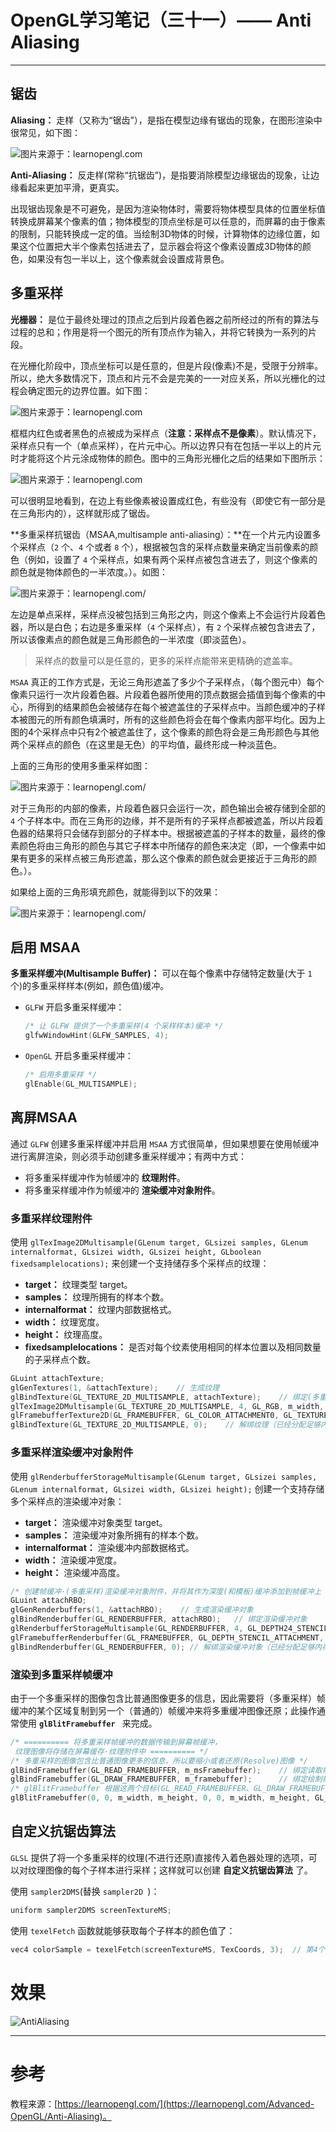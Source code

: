 # OpenGL学习笔记（三十一）—— Anti Aliasing

---


## 锯齿
**Aliasing：** 走样（又称为“锯齿”），是指在模型边缘有锯齿的现象，在图形渲染中很常见，如下图：

![图片来源于：learnopengl.com](AntiAliasingZoomed.png)

**Anti-Aliasing：** 反走样(常称“抗锯齿”)，是指要消除模型边缘锯齿的现象，让边缘看起来更加平滑，更真实。

出现锯齿现象是不可避免，是因为渲染物体时，需要将物体模型具体的位置坐标值转换成屏幕某个像素的值；物体模型的顶点坐标是可以任意的，而屏幕的由于像素的限制，只能转换成一定的值。当绘制3D物体的时候，计算物体的边缘位置，如果这个位置把大半个像素包括进去了，显示器会将这个像素设置成3D物体的颜色，如果没有包一半以上，这个像素就会设置成背景色。


## 多重采样
**光栅器：** 是位于最终处理过的顶点之后到片段着色器之前所经过的所有的算法与过程的总和；作用是将一个图元的所有顶点作为输入，并将它转换为一系列的片段。

在光栅化阶段中，顶点坐标可以是任意的，但是片段(像素)不是，受限于分辨率。所以，绝大多数情况下，顶点和片元不会是完美的一一对应关系，所以光栅化的过程会确定图元的边界位置。如下图：

![图片来源于：learnopengl.com](AntiAliasingRasterization.png)

框框内红色或者黑色的点被成为采样点（**注意：采样点不是像素**）。默认情况下，采样点只有一个（单点采样），在片元中心。所以边界只有在包括一半以上的片元时才能将这个片元涂成物体的颜色。图中的三角形光栅化之后的结果如下图所示：

![图片来源于：learnopengl.com](AntiAliasingRasterizationFilled.png)

可以很明显地看到，在边上有些像素被设置成红色，有些没有（即使它有一部分是在三角形内的），这样就形成了锯齿。

**多重采样抗锯齿（MSAA,multisample anti-aliasing）：**在一个片元内设置多个采样点（`2` 个、`4` 个或者 `8` 个），根据被包含的采样点数量来确定当前像素的颜色（例如，设置了 `4` 个采样点，如果有两个采样点被包含进去了，则这个像素的颜色就是物体颜色的一半浓度。）。如图：

![图片来源于：learnopengl.com/](AntiAliasingSamplePoints.png)

左边是单点采样，采样点没被包括到三角形之内，则这个像素上不会运行片段着色器，所以是白色；右边是多重采样（`4` 个采样点），有 `2` 个采样点被包含进去了，所以该像素点的颜色就是三角形颜色的一半浓度（即淡蓝色）。

> 采样点的数量可以是任意的，更多的采样点能带来更精确的遮盖率。

`MSAA` 真正的工作方式是，无论三角形遮盖了多少个子采样点，（每个图元中）每个像素只运行一次片段着色器。片段着色器所使用的顶点数据会插值到每个像素的中心，所得到的结果颜色会被储存在每个被遮盖住的子采样点中。当颜色缓冲的子样本被图元的所有颜色填满时，所有的这些颜色将会在每个像素内部平均化。因为上图的4个采样点中只有2个被遮盖住了，这个像素的颜色将会是三角形颜色与其他两个采样点的颜色（在这里是无色）的平均值，最终形成一种淡蓝色。

上面的三角形的使用多重采样如图：

![图片来源于：learnopengl.com/](AntiAliasingRasterizationSamples.png)

对于三角形的内部的像素，片段着色器只会运行一次，颜色输出会被存储到全部的 `4` 个子样本中。而在三角形的边缘，并不是所有的子采样点都被遮盖，所以片段着色器的结果将只会储存到部分的子样本中。根据被遮盖的子样本的数量，最终的像素颜色将由三角形的颜色与其它子样本中所储存的颜色来决定（即，一个像素中如果有更多的采样点被三角形遮盖，那么这个像素的颜色就会更接近于三角形的颜色。）。

如果给上面的三角形填充颜色，就能得到以下的效果：

![图片来源于：learnopengl.com/](AntiAliasingRasterizationSamplesFilled.png)


## 启用 MSAA
**多重采样缓冲(Multisample Buffer)：** 可以在每个像素中存储特定数量(大于 `1` 个)的多重采样样本(例如，颜色值)缓冲。

- `GLFW` 开启多重采样缓冲：

	``` C
	/* 让 GLFW 提供了一个多重采样(4 个采样样本)缓冲 */
   glfwWindowHint(GLFW_SAMPLES, 4);
	```
- `OpenGL` 开启多重采样缓冲：

	``` C
	/* 启用多重采样 */
    glEnable(GL_MULTISAMPLE);
	```
	
	
## 离屏MSAA
通过 `GLFW` 创建多重采样缓冲并启用 `MSAA` 方式很简单，但如果想要在使用帧缓冲进行离屏渲染，则必须手动创建多重采样缓冲；有两中方式：

- 将多重采样缓冲作为帧缓冲的 **纹理附件**。
- 将多重采样缓冲作为帧缓冲的 **渲染缓冲对象附件**。

### 多重采样纹理附件
使用 `glTexImage2DMultisample(GLenum target, GLsizei samples, GLenum internalformat, GLsizei width, GLsizei height, GLboolean fixedsamplelocations);`  来创建一个支持储存多个采样点的纹理：

- **target：** 纹理类型 target。
- **samples：** 纹理所拥有的样本个数。
- **internalformat：** 纹理内部数据格式。
- **width：** 纹理宽度。
- **height：** 纹理高度。
- **fixedsamplelocations：** 是否对每个纹素使用相同的样本位置以及相同数量的子采样点个数。

``` C
GLuint attachTexture;
glGenTextures(1, &attachTexture);    // 生成纹理
glBindTexture(GL_TEXTURE_2D_MULTISAMPLE, attachTexture);    // 绑定(多重采样)纹理
glTexImage2DMultisample(GL_TEXTURE_2D_MULTISAMPLE, 4, GL_RGB, m_width, m_height, GL_TRUE);  // 创建(多重采样)纹理图像
glFramebufferTexture2D(GL_FRAMEBUFFER, GL_COLOR_ATTACHMENT0, GL_TEXTURE_2D_MULTISAMPLE, attachTexture, 0);   // 将纹理附件添加到帧缓冲上，‘GL_COLOR_ATTACHMENT0’ 作为颜色缓存
glBindTexture(GL_TEXTURE_2D_MULTISAMPLE, 0);    // 解绑纹理（已经分配足够内存的纹理附件，可以将其解绑）
```


### 多重采样渲染缓冲对象附件
使用 `glRenderbufferStorageMultisample(GLenum target, GLsizei samples, GLenum internalformat, GLsizei width, GLsizei height);` 创建一个支持存储多个采样点的渲染缓冲对象：

- **target：** 渲染缓冲对象类型 target。
- **samples：** 渲染缓冲对象所拥有的样本个数。
- **internalformat：** 渲染缓冲内部数据格式。
- **width：** 渲染缓冲宽度。
- **height：** 渲染缓冲高度。

``` C
/* 创建帧缓冲·(多重采样)渲染缓冲对象附件，并将其作为深度(和模板)缓冲添加到帧缓冲上 */
GLuint attachRBO;
glGenRenderbuffers(1, &attachRBO);    // 生成渲染缓冲对象
glBindRenderbuffer(GL_RENDERBUFFER, attachRBO);   // 绑定渲染缓冲对象
glRenderbufferStorageMultisample(GL_RENDERBUFFER, 4, GL_DEPTH24_STENCIL8, m_width, m_height);  // 创建(多重采样)渲染缓冲对象
glFramebufferRenderbuffer(GL_FRAMEBUFFER, GL_DEPTH_STENCIL_ATTACHMENT, GL_RENDERBUFFER, attachRBO);   // 将渲染缓冲附件添加到帧缓冲上，‘GL_DEPTH_STENCIL_ATTACHMENT’ 作为深度和模板缓冲
glBindRenderbuffer(GL_RENDERBUFFER, 0); // 解绑渲染缓冲对象（已经分配足够内存的渲染缓冲对象附件，可以将其解绑）
```

### 渲染到多重采样帧缓冲
由于一个多重采样的图像包含比普通图像更多的信息，因此需要将（多重采样）帧缓冲的某个区域复制到另一个（普通的）帧缓冲来将多重缓冲图像还原；此操作通常使用 **`glBlitFramebuffer `** 来完成。

``` C
/* ========== 将多重采样帧缓冲的数据传输到屏幕帧缓冲，
 纹理图像将存储在屏幕缓存·纹理附件中 ========== */
/* 多重采样的图像包含比普通图像更多的信息，所以要缩小或者还原(Resolve)图像 */
glBindFramebuffer(GL_READ_FRAMEBUFFER, m_msFramebuffer);    // 绑定读取帧缓冲
glBindFramebuffer(GL_DRAW_FRAMEBUFFER, m_framebuffer);      // 绑定绘制帧缓冲
/* glBlitFramebuffer 根据这两个目标(GL_READ_FRAMEBUFFER、GL_DRAW_FRAMEBUFFER)，决定哪个是源帧缓冲，哪个是目标帧缓冲 */
glBlitFramebuffer(0, 0, m_width, m_height, 0, 0, m_width, m_height, GL_COLOR_BUFFER_BIT, GL_NEAREST);
```


## 自定义抗锯齿算法
`GLSL` 提供了将一个多重采样的纹理(不进行还原)直接传入着色器处理的选项，可以对纹理图像的每个子样本进行采样；这样就可以创建 **自定义抗锯齿算法** 了。

使用 `sampler2DMS`(替换 `sampler2D `)：

``` C
uniform sampler2DMS screenTextureMS;
```
使用 `texelFetch` 函数就能够获取每个子样本的颜色值了：

``` C
vec4 colorSample = texelFetch(screenTextureMS, TexCoords, 3);  // 第4个子样本
```

# 效果
![AntiAliasing](AntiAliasing.png)


---


# 参考
教程来源：[https://learnopengl.com/](https://learnopengl.com/Advanced-OpenGL/Anti-Aliasing)。
